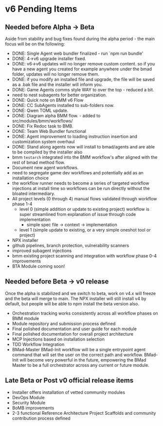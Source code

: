 # v6 Pending Items

## Needed before Alpha → Beta

Aside from stability and bug fixes found during the alpha period - the main focus will be on the following:

- DONE: Single Agent web bundler finalized - run `npm run bundle'
- DONE: 4->v6 upgrade installer fixed.
- DONE: v6->v6 updates will no longer remove custom content. so if you have a new agent you created for example anywhere under the bmad folder, updates will no longer remove them.
- DONE: if you modify an installed file and upgrade, the file will be saved as a .bak file and the installer will inform you.
- DONE: Game Agents comms style WAY to over the top - reduced a bit.
- need to nest subagents for better organization.
- DONE: Quick note on BMM v6 Flow
- DONE: CC SubAgents installed to sub-folders now.
- DONE: Qwen TOML update.
- DONE: Diagram alpha BMM flow. - added to src/modules/bmm/workflows/
- DONE: Fix Redoc task to BMB.
- DONE: Team Web Bundler functional
- DONE: Agent improvement to loading instruction insertion and customization system overhaul
- DONE: Stand along agents now will install to bmad/agents and are able to be compiled by the installer also
- bmm `testarch` integrated into the BMM workflow's after aligned with the rest of bmad method flow.
- Document new agent workflows.
- need to segregate game dev workflows and potentially add as an installation choice
- the workflow runner needs to become a series of targeted workflow injections at install time so workflows can be run directly without the bloated intermediary.
- All project levels (0 through 4) manual flows validated through workflow phase 1-4
  - level 0 (simple addition or update to existing project) workflow is super streamlined from explanation of issue through code implementation
    - simple spec file -> context -> implementation
  - level 1 (simple update to existing, or a very simple oneshot tool or project)
- NPX installer
- github pipelines, branch protection, vulnerability scanners
- improved subagent injections
- bmm existing project scanning and integration with workflow phase 0-4 improvements
- BTA Module coming soon!

## Needed before Beta → v0 release

Once the alpha is stabilized and we switch to beta, work on v4.x will freeze and the beta will merge to main. The NPX installer will still install v4 by default, but people will be able to npm install the beta version also.

- Orchestration tracking works consistently across all workflow phases on BMM module
- Module repository and submission process defined
- Final polished documentation and user guide for each module
- Final polished documentation for overall project architecture
- MCP Injections based on installation selection
- TDD Workflow Integration
- BMad-Master BMad-Init workflow will be a single entrypoint agent command that will set the user on the correct path and workflow. BMad-Init will become very powerful in the future, empowering the BMad Master to be a full orchestrator across any current or future module.

## Late Beta or Post v0 official release items

- Installer offers installation of vetted community modules
- DevOps Module
- Security Module
- BoMB improvements
- 2-3 functional Reference Architecture Project Scaffolds and community contribution process defined
